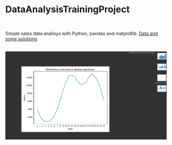 # DataAnalysisTrainingProject

<br>

Simple sales data analisys with Python, pandas and matplotlib. <a href="https://github.com/KeithGalli/Pandas-Data-Science-Tasks">Data and some solutions</a>
<br>
<br>

![](github_scr/1.PNG)
